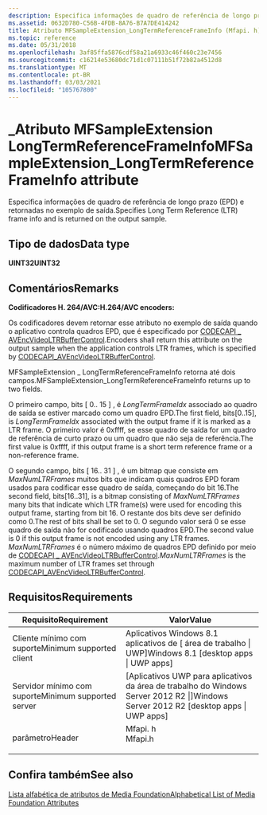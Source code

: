 ```yaml
---
description: Especifica informações de quadro de referência de longo prazo (EPD) e retornadas no exemplo de saída.
ms.assetid: 0632D780-C56B-4FDB-8A76-B7A7DE414242
title: Atributo MFSampleExtension_LongTermReferenceFrameInfo (Mfapi. h)
ms.topic: reference
ms.date: 05/31/2018
ms.openlocfilehash: 3af85ffa5876cdf58a21a6933c46f460c23e7456
ms.sourcegitcommit: c16214e53680dc71d1c07111b51f72b82a4512d8
ms.translationtype: MT
ms.contentlocale: pt-BR
ms.lasthandoff: 03/03/2021
ms.locfileid: "105767800"
---
```

# <a name="mfsampleextension_longtermreferenceframeinfo-attribute"></a><span data-ttu-id="0928c-103">\_Atributo MFSampleExtension LongTermReferenceFrameInfo</span><span class="sxs-lookup"><span data-stu-id="0928c-103">MFSampleExtension\_LongTermReferenceFrameInfo attribute</span></span>

<span data-ttu-id="0928c-104">Especifica informações de quadro de referência de longo prazo (EPD) e retornadas no exemplo de saída.</span><span class="sxs-lookup"><span data-stu-id="0928c-104">Specifies Long Term Reference (LTR) frame info and is returned on the output sample.</span></span>

## <a name="data-type"></a><span data-ttu-id="0928c-105">Tipo de dados</span><span class="sxs-lookup"><span data-stu-id="0928c-105">Data type</span></span>

<span data-ttu-id="0928c-106">**UINT32**</span><span class="sxs-lookup"><span data-stu-id="0928c-106">**UINT32**</span></span>

## <a name="remarks"></a><span data-ttu-id="0928c-107">Comentários</span><span class="sxs-lookup"><span data-stu-id="0928c-107">Remarks</span></span>

<span data-ttu-id="0928c-108">**Codificadores H. 264/AVC:**</span><span class="sxs-lookup"><span data-stu-id="0928c-108">**H.264/AVC encoders:**</span></span>

<span data-ttu-id="0928c-109">Os codificadores devem retornar esse atributo no exemplo de saída quando o aplicativo controla quadros EPD, que é especificado por [CODECAPI \_ AVEncVideoLTRBufferControl](codecapi-avencvideoltrbuffercontrol.md).</span><span class="sxs-lookup"><span data-stu-id="0928c-109">Encoders shall return this attribute on the output sample when the application controls LTR frames, which is specified by [CODECAPI\_AVEncVideoLTRBufferControl](codecapi-avencvideoltrbuffercontrol.md).</span></span>

<span data-ttu-id="0928c-110">MFSampleExtension \_ LongTermReferenceFrameInfo retorna até dois campos.</span><span class="sxs-lookup"><span data-stu-id="0928c-110">MFSampleExtension\_LongTermReferenceFrameInfo returns up to two fields.</span></span>

<span data-ttu-id="0928c-111">O primeiro campo, bits \[ 0.. 15 \] , é *LongTermFrameIdx* associado ao quadro de saída se estiver marcado como um quadro EPD.</span><span class="sxs-lookup"><span data-stu-id="0928c-111">The first field, bits\[0..15\], is *LongTermFrameIdx* associated with the output frame if it is marked as a LTR frame.</span></span> <span data-ttu-id="0928c-112">O primeiro valor é 0xffff, se esse quadro de saída for um quadro de referência de curto prazo ou um quadro que não seja de referência.</span><span class="sxs-lookup"><span data-stu-id="0928c-112">The first value is 0xffff, if this output frame is a short term reference frame or a non-reference frame.</span></span>

<span data-ttu-id="0928c-113">O segundo campo, bits \[ 16.. 31 \] , é um bitmap que consiste em *MaxNumLTRFrames* muitos bits que indicam quais quadros EPD foram usados para codificar esse quadro de saída, começando do bit 16.</span><span class="sxs-lookup"><span data-stu-id="0928c-113">The second field, bits\[16..31\], is a bitmap consisting of *MaxNumLTRFrames* many bits that indicate which LTR frame(s) were used for encoding this output frame, starting from bit 16.</span></span> <span data-ttu-id="0928c-114">O restante dos bits deve ser definido como 0.</span><span class="sxs-lookup"><span data-stu-id="0928c-114">The rest of bits shall be set to 0.</span></span> <span data-ttu-id="0928c-115">O segundo valor será 0 se esse quadro de saída não for codificado usando quadros EPD.</span><span class="sxs-lookup"><span data-stu-id="0928c-115">The second value is 0 if this output frame is not encoded using any LTR frames.</span></span> <span data-ttu-id="0928c-116">*MaxNumLTRFrames* é o número máximo de quadros EPD definido por meio de [CODECAPI \_ AVEncVideoLTRBufferControl](codecapi-avencvideoltrbuffercontrol.md).</span><span class="sxs-lookup"><span data-stu-id="0928c-116">*MaxNumLTRFrames* is the maximum number of LTR frames set through [CODECAPI\_AVEncVideoLTRBufferControl](codecapi-avencvideoltrbuffercontrol.md).</span></span>

## <a name="requirements"></a><span data-ttu-id="0928c-117">Requisitos</span><span class="sxs-lookup"><span data-stu-id="0928c-117">Requirements</span></span>



| <span data-ttu-id="0928c-118">Requisito</span><span class="sxs-lookup"><span data-stu-id="0928c-118">Requirement</span></span> | <span data-ttu-id="0928c-119">Valor</span><span class="sxs-lookup"><span data-stu-id="0928c-119">Value</span></span> |
|-------------------------------------|------------------------------------------------------------------------------------|
| <span data-ttu-id="0928c-120">Cliente mínimo com suporte</span><span class="sxs-lookup"><span data-stu-id="0928c-120">Minimum supported client</span></span><br/> | <span data-ttu-id="0928c-121">Aplicativos Windows 8.1 aplicativos de \[ área de trabalho \| UWP\]</span><span class="sxs-lookup"><span data-stu-id="0928c-121">Windows 8.1 \[desktop apps \| UWP apps\]</span></span><br/>                                |
| <span data-ttu-id="0928c-122">Servidor mínimo com suporte</span><span class="sxs-lookup"><span data-stu-id="0928c-122">Minimum supported server</span></span><br/> | <span data-ttu-id="0928c-123">\[Aplicativos UWP para aplicativos da área de trabalho do Windows Server 2012 R2 \|\]</span><span class="sxs-lookup"><span data-stu-id="0928c-123">Windows Server 2012 R2 \[desktop apps \| UWP apps\]</span></span><br/>                     |
| <span data-ttu-id="0928c-124">parâmetro</span><span class="sxs-lookup"><span data-stu-id="0928c-124">Header</span></span><br/>                   | <dl> <span data-ttu-id="0928c-125"><dt>Mfapi. h</dt></span><span class="sxs-lookup"><span data-stu-id="0928c-125"><dt>Mfapi.h</dt></span></span> </dl> |



## <a name="see-also"></a><span data-ttu-id="0928c-126">Confira também</span><span class="sxs-lookup"><span data-stu-id="0928c-126">See also</span></span>

<dl> <dt>

[<span data-ttu-id="0928c-127">Lista alfabética de atributos de Media Foundation</span><span class="sxs-lookup"><span data-stu-id="0928c-127">Alphabetical List of Media Foundation Attributes</span></span>](alphabetical-list-of-media-foundation-attributes.md)
</dt> </dl>

 

 




